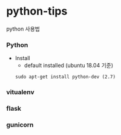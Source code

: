 # python-tips
python 사용법

### Python
* Install
  * default installed (ubuntu 18.04 기준)
  ```
  sudo apt-get install python-dev (2.7)
  ```


### vitualenv


### flask


### gunicorn


